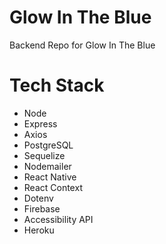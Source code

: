 # Glow In The Blue

Backend Repo for Glow In The Blue

# Tech Stack 

- Node
- Express
- Axios
- PostgreSQL
- Sequelize
- Nodemailer
- React Native
- React Context
- Dotenv
- Firebase
- Accessibility API 
- Heroku

